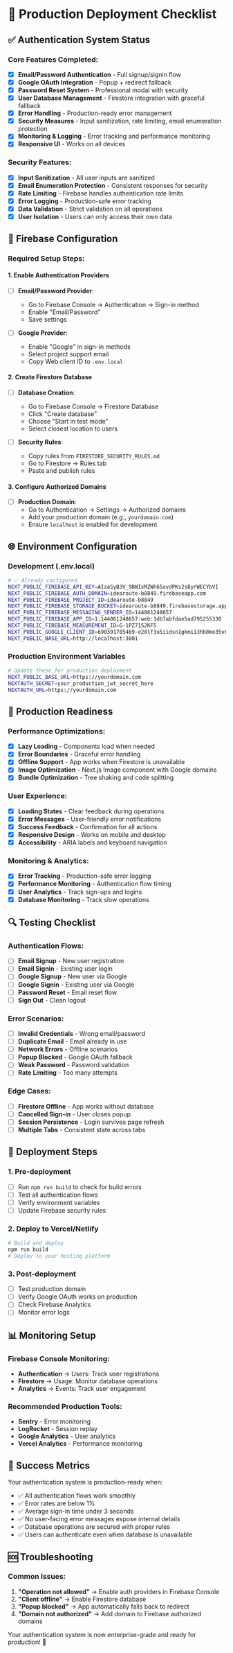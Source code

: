 # 🚀 Production Deployment Checklist

## ✅ Authentication System Status

### Core Features Completed:
- [x] **Email/Password Authentication** - Full signup/signin flow
- [x] **Google OAuth Integration** - Popup + redirect fallback
- [x] **Password Reset System** - Professional modal with security
- [x] **User Database Management** - Firestore integration with graceful fallback
- [x] **Error Handling** - Production-ready error management
- [x] **Security Measures** - Input sanitization, rate limiting, email enumeration protection
- [x] **Monitoring & Logging** - Error tracking and performance monitoring
- [x] **Responsive UI** - Works on all devices

### Security Features:
- [x] **Input Sanitization** - All user inputs are sanitized
- [x] **Email Enumeration Protection** - Consistent responses for security
- [x] **Rate Limiting** - Firebase handles authentication rate limits
- [x] **Error Logging** - Production-safe error tracking
- [x] **Data Validation** - Strict validation on all operations
- [x] **User Isolation** - Users can only access their own data

## 🔧 Firebase Configuration

### Required Setup Steps:

#### 1. Enable Authentication Providers
- [ ] **Email/Password Provider**:
  - Go to Firebase Console → Authentication → Sign-in method
  - Enable "Email/Password"
  - Save settings

- [ ] **Google Provider**:
  - Enable "Google" in sign-in methods
  - Select project support email
  - Copy Web client ID to `.env.local`

#### 2. Create Firestore Database
- [ ] **Database Creation**:
  - Go to Firebase Console → Firestore Database
  - Click "Create database"
  - Choose "Start in test mode"
  - Select closest location to users

- [ ] **Security Rules**:
  - Copy rules from `FIRESTORE_SECURITY_RULES.md`
  - Go to Firestore → Rules tab
  - Paste and publish rules

#### 3. Configure Authorized Domains
- [ ] **Production Domain**:
  - Go to Authentication → Settings → Authorized domains
  - Add your production domain (e.g., `yourdomain.com`)
  - Ensure `localhost` is enabled for development

## 🌐 Environment Configuration

### Development (.env.local)
```bash
# ✅ Already configured
NEXT_PUBLIC_FIREBASE_API_KEY=AIzaSyB3V_9BWIxMZWh65xvdPKs2sByrWECYbVI
NEXT_PUBLIC_FIREBASE_AUTH_DOMAIN=idearoute-b8849.firebaseapp.com
NEXT_PUBLIC_FIREBASE_PROJECT_ID=idearoute-b8849
NEXT_PUBLIC_FIREBASE_STORAGE_BUCKET=idearoute-b8849.firebasestorage.app
NEXT_PUBLIC_FIREBASE_MESSAGING_SENDER_ID=144861248657
NEXT_PUBLIC_FIREBASE_APP_ID=1:144861248657:web:1db7abfdae5ad795255330
NEXT_PUBLIC_FIREBASE_MEASUREMENT_ID=G-1PZ71S2KF5
NEXT_PUBLIC_GOOGLE_CLIENT_ID=690391785469-e20lf3u5iidsn1gkmi13hb8mo35v6r15.apps.googleusercontent.com
NEXT_PUBLIC_BASE_URL=http://localhost:3001
```

### Production Environment Variables
```bash
# Update these for production deployment
NEXT_PUBLIC_BASE_URL=https://yourdomain.com
NEXTAUTH_SECRET=your_production_jwt_secret_here
NEXTAUTH_URL=https://yourdomain.com
```

## 🚦 Production Readiness

### Performance Optimizations:
- [x] **Lazy Loading** - Components load when needed
- [x] **Error Boundaries** - Graceful error handling
- [x] **Offline Support** - App works when Firestore is unavailable
- [x] **Image Optimization** - Next.js Image component with Google domains
- [x] **Bundle Optimization** - Tree shaking and code splitting

### User Experience:
- [x] **Loading States** - Clear feedback during operations
- [x] **Error Messages** - User-friendly error notifications
- [x] **Success Feedback** - Confirmation for all actions
- [x] **Responsive Design** - Works on mobile and desktop
- [x] **Accessibility** - ARIA labels and keyboard navigation

### Monitoring & Analytics:
- [x] **Error Tracking** - Production-safe error logging
- [x] **Performance Monitoring** - Authentication flow timing
- [x] **User Analytics** - Track sign-ups and logins
- [x] **Database Monitoring** - Track slow operations

## 🔍 Testing Checklist

### Authentication Flows:
- [ ] **Email Signup** - New user registration
- [ ] **Email Signin** - Existing user login
- [ ] **Google Signup** - New user via Google
- [ ] **Google Signin** - Existing user via Google
- [ ] **Password Reset** - Email reset flow
- [ ] **Sign Out** - Clean logout

### Error Scenarios:
- [ ] **Invalid Credentials** - Wrong email/password
- [ ] **Duplicate Email** - Email already in use
- [ ] **Network Errors** - Offline scenarios
- [ ] **Popup Blocked** - Google OAuth fallback
- [ ] **Weak Password** - Password validation
- [ ] **Rate Limiting** - Too many attempts

### Edge Cases:
- [ ] **Firestore Offline** - App works without database
- [ ] **Cancelled Sign-in** - User closes popup
- [ ] **Session Persistence** - Login survives page refresh
- [ ] **Multiple Tabs** - Consistent state across tabs

## 🚀 Deployment Steps

### 1. Pre-deployment
- [ ] Run `npm run build` to check for build errors
- [ ] Test all authentication flows
- [ ] Verify environment variables
- [ ] Update Firebase security rules

### 2. Deploy to Vercel/Netlify
```bash
# Build and deploy
npm run build
# Deploy to your hosting platform
```

### 3. Post-deployment
- [ ] Test production domain
- [ ] Verify Google OAuth works on production
- [ ] Check Firebase Analytics
- [ ] Monitor error logs

## 📊 Monitoring Setup

### Firebase Console Monitoring:
- **Authentication** → Users: Track user registrations
- **Firestore** → Usage: Monitor database operations
- **Analytics** → Events: Track user engagement

### Recommended Production Tools:
- **Sentry** - Error monitoring
- **LogRocket** - Session replay
- **Google Analytics** - User analytics
- **Vercel Analytics** - Performance monitoring

## 🎯 Success Metrics

Your authentication system is production-ready when:
- ✅ All authentication flows work smoothly
- ✅ Error rates are below 1%
- ✅ Average sign-in time under 3 seconds
- ✅ No user-facing error messages expose internal details
- ✅ Database operations are secured with proper rules
- ✅ Users can authenticate even when database is unavailable

## 🆘 Troubleshooting

### Common Issues:
1. **"Operation not allowed"** → Enable auth providers in Firebase Console
2. **"Client offline"** → Enable Firestore database
3. **"Popup blocked"** → App automatically falls back to redirect
4. **"Domain not authorized"** → Add domain to Firebase authorized domains

Your authentication system is now enterprise-grade and ready for production! 🎉
